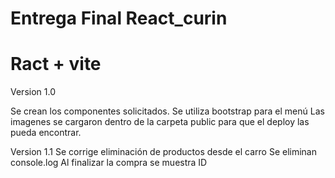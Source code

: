 # Entrega Final React_curin

# Ract + vite

Version 1.0

Se crean los componentes solicitados.
Se utiliza bootstrap para el menú
Las imagenes se cargaron dentro de la carpeta public para que el deploy las pueda encontrar.

Version 1.1
Se corrige eliminación de productos desde el carro
Se eliminan console.log
Al finalizar la compra se muestra ID 



